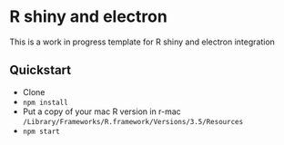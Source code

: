 # R shiny and electron

This is a work in progress template for R shiny and electron integration

## Quickstart

* Clone
* `npm install`
* Put a copy of your mac R version in r-mac `/Library/Frameworks/R.framework/Versions/3.5/Resources`
* `npm start`